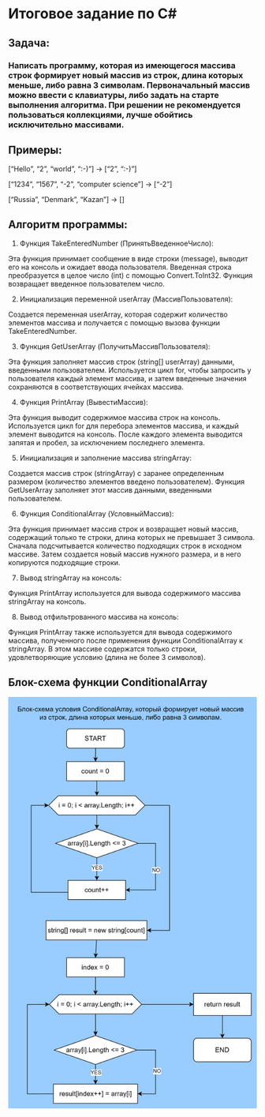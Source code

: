 # Итоговое задание по С#
## Задача:
### Написать программу, которая из имеющегося массива строк формирует новый массив из строк, длина которых меньше, либо равна 3 символам. Первоначальный массив можно ввести с клавиатуры, либо задать на старте выполнения алгоритма. При решении не рекомендуется пользоваться коллекциями, лучше обойтись исключительно массивами.

## Примеры:

[“Hello”, “2”, “world”, “:-)”] → [“2”, “:-)”]

[“1234”, “1567”, “-2”, “computer science”] → [“-2”]

[“Russia”, “Denmark”, “Kazan”] → []

## Алгоритм программы:
1. Функция TakeEnteredNumber (ПринятьВведенноеЧисло):

Эта функция принимает сообщение в виде строки (message), выводит его на консоль и ожидает ввода пользователя.
Введенная строка преобразуется в целое число (int) с помощью Convert.ToInt32.
Функция возвращает введенное пользователем число.

2. Инициализация переменной userArray (МассивПользователя):

Создается переменная userArray, которая содержит количество элементов массива и получается с помощью вызова функции TakeEnteredNumber.

3. Функция GetUserArray (ПолучитьМассивПользователя):

Эта функция заполняет массив строк (string[] userArray) данными, введенными пользователем.
Используется цикл for, чтобы запросить у пользователя каждый элемент массива, и затем введенные значения сохраняются в соответствующих ячейках массива.

4. Функция PrintArray (ВывестиМассив):

Эта функция выводит содержимое массива строк на консоль.
Используется цикл for для перебора элементов массива, и каждый элемент выводится на консоль. После каждого элемента выводится запятая и пробел, за исключением последнего элемента.

5. Инициализация и заполнение массива stringArray:

Создается массив строк (stringArray) с заранее определенным размером (количество элементов введено пользователем).
Функция GetUserArray заполняет этот массив данными, введенными пользователем.

6. Функция ConditionalArray (УсловныйМассив):

Эта функция принимает массив строк и возвращает новый массив, содержащий только те строки, длина которых не превышает 3 символа.
Сначала подсчитывается количество подходящих строк в исходном массиве.
Затем создается новый массив нужного размера, и в него копируются подходящие строки.

7. Вывод stringArray на консоль:

Функция PrintArray используется для вывода содержимого массива stringArray на консоль.

8. Вывод отфильтрованного массива на консоль:

Функция PrintArray также используется для вывода содержимого массива, полученного после применения функции ConditionalArray к stringArray. В этом массиве содержатся только строки, удовлетворяющие условию (длина не более 3 символов).

## Блок-схема функции ConditionalArray

![ConditionalArray](ИтоговоеЗадание.png)